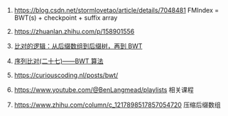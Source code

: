1.  https://blog.csdn.net/stormlovetao/article/details/7048481
    FMIndex = BWT(s) + checkpoint + suffix array
2.  https://zhuanlan.zhihu.com/p/158901556

3.  [比对的逻辑：从后缀数组到后缀树，再到 BWT](https://zhuanlan.zhihu.com/p/339370148)

4.  [序列比对(二十七)——BWT 算法](https://zhuanlan.zhihu.com/p/88263062)

5.  https://curiouscoding.nl/posts/bwt/

6.  https://www.youtube.com/@BenLangmead/playlists
    相关课程

7.  https://www.zhihu.com/column/c_1217898517857054720
    压缩后缀数组
